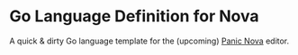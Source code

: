 # Go Language Definition for Nova

A quick &amp; dirty Go language template for the (upcoming) [Panic Nova](https://panic.com/nova) editor.
